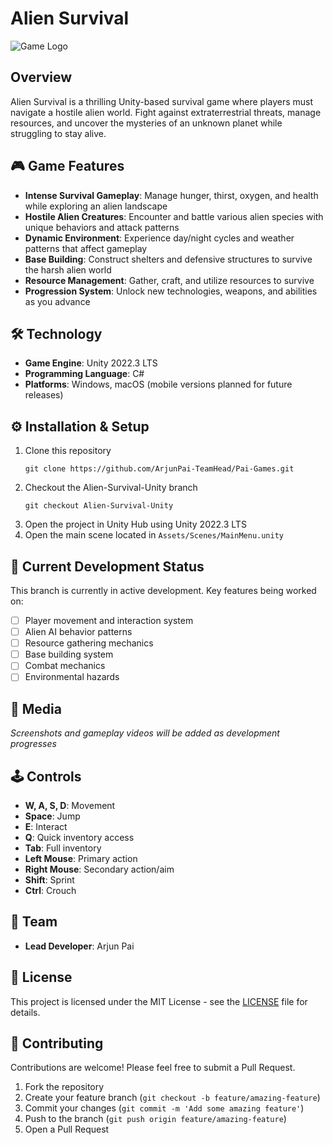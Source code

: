 # Alien Survival

![Game Logo](assets/images/logo.png)

## Overview
Alien Survival is a thrilling Unity-based survival game where players must navigate a hostile alien world. Fight against extraterrestrial threats, manage resources, and uncover the mysteries of an unknown planet while struggling to stay alive.

## 🎮 Game Features
- **Intense Survival Gameplay**: Manage hunger, thirst, oxygen, and health while exploring an alien landscape
- **Hostile Alien Creatures**: Encounter and battle various alien species with unique behaviors and attack patterns
- **Dynamic Environment**: Experience day/night cycles and weather patterns that affect gameplay
- **Base Building**: Construct shelters and defensive structures to survive the harsh alien world
- **Resource Management**: Gather, craft, and utilize resources to survive
- **Progression System**: Unlock new technologies, weapons, and abilities as you advance

## 🛠️ Technology
- **Game Engine**: Unity 2022.3 LTS
- **Programming Language**: C#
- **Platforms**: Windows, macOS (mobile versions planned for future releases)

## ⚙️ Installation & Setup
1. Clone this repository
   ```
   git clone https://github.com/ArjunPai-TeamHead/Pai-Games.git
   ```
2. Checkout the Alien-Survival-Unity branch
   ```
   git checkout Alien-Survival-Unity
   ```
3. Open the project in Unity Hub using Unity 2022.3 LTS
4. Open the main scene located in `Assets/Scenes/MainMenu.unity`

## 🎯 Current Development Status
This branch is currently in active development. Key features being worked on:
- [ ] Player movement and interaction system
- [ ] Alien AI behavior patterns
- [ ] Resource gathering mechanics
- [ ] Base building system
- [ ] Combat mechanics
- [ ] Environmental hazards

## 🎨 Media
*Screenshots and gameplay videos will be added as development progresses*

## 🕹️ Controls
- **W, A, S, D**: Movement
- **Space**: Jump
- **E**: Interact
- **Q**: Quick inventory access
- **Tab**: Full inventory
- **Left Mouse**: Primary action
- **Right Mouse**: Secondary action/aim
- **Shift**: Sprint
- **Ctrl**: Crouch

## 👥 Team
- **Lead Developer**: Arjun Pai

## 📄 License
This project is licensed under the MIT License - see the [LICENSE](LICENSE) file for details.

## 🤝 Contributing
Contributions are welcome! Please feel free to submit a Pull Request.

1. Fork the repository
2. Create your feature branch (`git checkout -b feature/amazing-feature`)
3. Commit your changes (`git commit -m 'Add some amazing feature'`)
4. Push to the branch (`git push origin feature/amazing-feature`)
5. Open a Pull Request
